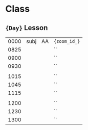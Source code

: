 # **Class**

## `{Day}` Lesson
|      |      |    |              |
| ---- | ---- | -- | ------------ |
| 0000 | subj | AA | `{zoom_id_}` |
| 0825 |  |  | `` |
| 0900 |  |  | `` |
| 0930 |  |  | `` |
|      |      |    |              |
| 1015 |  |  | `` |
| 1045 |  |  | `` |
| 1115 |  |  | `` |
|      |      |    |              |
| 1200 |  |  | `` |
| 1230 |  |  | `` |
| 1300 |  |  | `` |